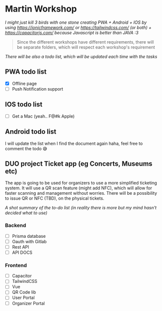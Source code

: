 # Martin Workshop

*I might just kill 3 birds with one stone creating PWA + Android + IOS by using https://ionicframework.com/ or https://tailwindcss.com/ (or both) + https://capacitorjs.com/ because Javascript is better than JAVA :3*

>Since the different workshops have different requirements, there will be separate folders, which will respect each workshop's requirement

*There will be also a todo list, which will be updated each time with the tasks*

## PWA todo list 
- [x] Offline page
- [ ] Push Notification support
## IOS todo list
- [ ] Get a Mac (yeah.. F@#k Apple)
## Android todo list

I will update the list when I find the document again haha, feel free to comment the todo 😅


## DUO project Ticket app (eg Concerts, Museums etc) 

The app is going to be used for organizers to use a more simplified ticketing system. It will use a QR scan feature (might add NFC), which will allow for faster scanning and management without worries. There will be a possibility to issue QR or NFC (TBD), on the physical tickets.

*A shot summary of the to-do list (in reality there is more but my mind hasn't decided what to use)*
### **Backend**

- [ ] Prisma database
- [ ] Oauth with Gitlab
- [ ] Rest API
- [ ] API DOCS
  
### **Frontend** 
- [ ] Capacitor
- [ ] TailwindCSS
- [ ] Vue
- [ ] QR Code lib
- [ ] User Portal
- [ ] Organizer Portal